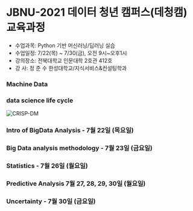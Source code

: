 # JBNU-2021 데이터 청년 캠퍼스(데청캠) 교육과정

  - 수업과목: Python 기반 머신러닝/딥러닝 실습
  - 수업일정: 7/22(목) ~ 7/30(금), 오전 9시~오후1시 
  - 강의장소: 전북대학교 인문대학 2호관 412호
  - 강    사: 정 준 수  한성대학교/지식서비스&컨설팅학과


### Machine Data

### data science life cycle
![CRISP-DM](https://user-images.githubusercontent.com/54794815/125336469-c845b100-e388-11eb-9f5c-fad5f13cc5db.png)




### Intro of BigData Analysis - 7월 22일 (목요일)
### Big Data analysis methodology - 7월 23일 (금요일)
### Statistics - 7월 26일 (월요일)
### Predictive Analysis 7월 27, 28, 29, 30일 (월요일)
### Uncertainty - 7월 30일 (금요일)
